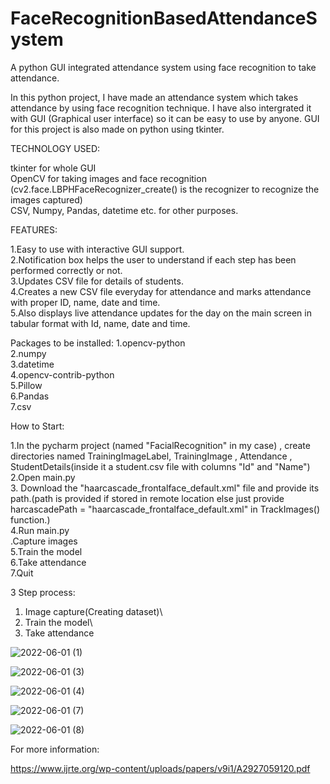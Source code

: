 # FaceRecognitionBasedAttendanceSystem
A python GUI integrated attendance system using face recognition to take attendance.

In this python project, I have made an attendance system which takes attendance by using face recognition technique. I have also intergrated it with GUI (Graphical user interface) so it can be easy to use by anyone. GUI for this project is also made on python using tkinter.

TECHNOLOGY USED:

tkinter for whole GUI\
OpenCV for taking images and face recognition (cv2.face.LBPHFaceRecognizer_create() is the recognizer to recognize the images captured)\
CSV, Numpy, Pandas, datetime etc. for other purposes.

FEATURES:

1.Easy to use with interactive GUI support.\
2.Notification box helps the user to understand if each step has been performed correctly or not.\
3.Updates CSV file for details of students.\
4.Creates a new CSV file everyday for attendance and marks attendance with proper ID, name, date and time.\
5.Also displays live attendance updates for the day on the main screen in tabular format with Id, name, date and time.

Packages to be installed:
1.opencv-python\
2.numpy\
3.datetime\
4.opencv-contrib-python\
5.Pillow\
6.Pandas\
7.csv

How to Start:

1.In the pycharm project (named "FacialRecognition" in my case) , create directories named TrainingImageLabel, TrainingImage , Attendance , StudentDetails(inside it a  student.csv file with columns "Id" and "Name")\
2.Open main.py\
3. Download the "haarcascade_frontalface_default.xml" file and provide its path.(path is provided if stored in remote location else just provide harcascadePath = "haarcascade_frontalface_default.xml" in TrackImages() function.)\
4.Run main.py\
.Capture images\
5.Train the model\
6.Take attendance\
7.Quit

3 Step process:
1. Image capture(Creating dataset)\
2. Train the model\
3. Take attendance

![2022-06-01 (1)](https://user-images.githubusercontent.com/97438706/171450558-9296ac03-1415-4a1b-8d88-c18724ddb5a9.png)

![2022-06-01 (3)](https://user-images.githubusercontent.com/97438706/171450830-b290d04a-7209-4152-b4ff-413f2e1f54dc.png)

![2022-06-01 (4)](https://user-images.githubusercontent.com/97438706/171450876-28fe4b23-15d4-489b-ad8f-9735d21ed98d.png)

![2022-06-01 (7)](https://user-images.githubusercontent.com/97438706/171450926-465f5922-abef-4445-b627-817fa3a6fcfe.png)

![2022-06-01 (8)](https://user-images.githubusercontent.com/97438706/171450980-6f981776-c1b2-4b98-b98b-6eed20a41d0e.png)

For more information:

https://www.ijrte.org/wp-content/uploads/papers/v9i1/A2927059120.pdf

